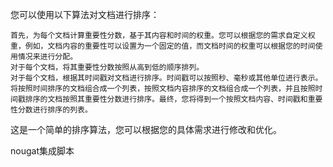 您可以使用以下算法对文档进行排序：

    首先，为每个文档计算重要性分数，基于其内容和时间的权重。您可以根据您的需求自定义权重，例如，文档内容的重要性可以设置为一个固定的值，而文档时间的权重可以根据您的时间使用情况来进行分配。
    对于每个文档，将其重要性分数按照从高到低的顺序排列。
    对于每个文档，根据其时间戳对文档进行排序。时间戳可以按照秒、毫秒或其他单位进行表示。
    将按照时间排序的文档组合成一个列表，按照文档内容排序的文档组合成一个列表，并且按照时间戳排序的文档按照其重要性分数进行排序。最终，您将得到一个按照文档内容、时间戳和重要性分数进行排序的列表。

这是一个简单的排序算法，您可以根据您的具体需求进行修改和优化。

nougat集成脚本
